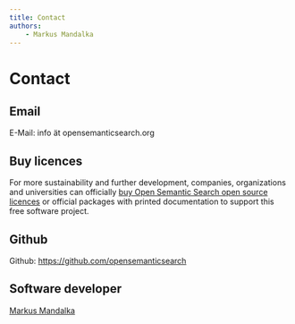 ```yaml
---
title: Contact
authors:
    - Markus Mandalka
---
```


# Contact


## Email


E-Mail: info ät opensemanticsearch.org

## Buy licences


For more sustainability and further development, companies, organizations and universities can officially [buy Open Semantic Search open source licences](https://opensemanticsearch.com/contact) or official packages with printed documentation to support this free software project.

## Github


Github: <https://github.com/opensemanticsearch>
## Software developer


[Markus Mandalka](https://mandalka.name/kontakt)